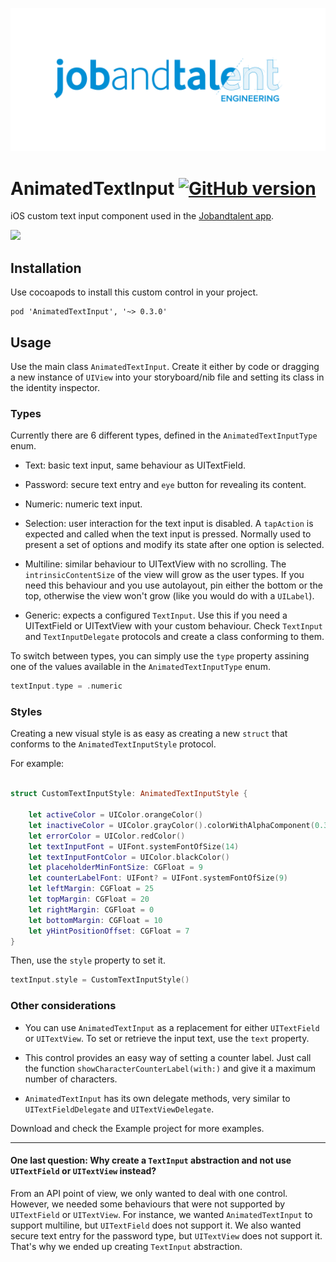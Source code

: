 ![](https://github.com/jobandtalent/AnimatedTextInput/blob/master/Assets/Jobandtalent%20Eng.png)


# AnimatedTextInput [![GitHub version](https://badge.fury.io/gh/jobandtalent%2FAnimatedTextInput.svg)](https://badge.fury.io/gh/jobandtalent%2FAnimatedTextInput)
iOS custom text input component used in the [Jobandtalent app](https://itunes.apple.com/app/id665060895).

![](https://github.com/jobandtalent/AnimatedTextInput/blob/master/Assets/general.gif)

## Installation
Use cocoapods to install this custom control in your project.

```
pod 'AnimatedTextInput', '~> 0.3.0'
```

## Usage

Use the main class `AnimatedTextInput`. Create it either by code or dragging a new instance of `UIView` into your storyboard/nib file and setting its class in the identity inspector.

### Types
Currently there are 6 different types, defined in the `AnimatedTextInputType` enum.

- Text: basic text input, same behaviour as UITextField.

- Password: secure text entry and `eye` button for revealing its content.

- Numeric: numeric text input.

- Selection: user interaction for the text input is disabled. A `tapAction` is expected and called when the text input is pressed. Normally used to present a set of options and modify its state after one option is selected.

- Multiline: similar behaviour to UITextView with no scrolling. The `intrinsicContentSize` of the view will grow as the user types. If you need this behaviour and you use autolayout, pin either the bottom or the top, otherwise the view won't grow (like you would do with a `UILabel`).

- Generic: expects a configured `TextInput`. Use this if you need a UITextField or UITextView with your custom behaviour. Check `TextInput` and `TextInputDelegate` protocols and create a class conforming to them.

To switch between types, you can simply use the `type` property assining one of the values available in the `AnimatedTextInputType` enum.

```swift
textInput.type = .numeric
```

### Styles

Creating a new visual style is as easy as creating a new `struct` that conforms to the `AnimatedTextInputStyle` protocol.

For example:

```swift

struct CustomTextInputStyle: AnimatedTextInputStyle {

    let activeColor = UIColor.orangeColor()
    let inactiveColor = UIColor.grayColor().colorWithAlphaComponent(0.3)
    let errorColor = UIColor.redColor()
    let textInputFont = UIFont.systemFontOfSize(14)
    let textInputFontColor = UIColor.blackColor()
    let placeholderMinFontSize: CGFloat = 9
    let counterLabelFont: UIFont? = UIFont.systemFontOfSize(9)
    let leftMargin: CGFloat = 25
    let topMargin: CGFloat = 20
    let rightMargin: CGFloat = 0
    let bottomMargin: CGFloat = 10
    let yHintPositionOffset: CGFloat = 7
}
```

Then, use the `style` property to set it.

```swift
textInput.style = CustomTextInputStyle()
```

### Other considerations

- You can use `AnimatedTextInput` as a replacement for either `UITextField` or `UITextView`. To set or retrieve the input text, use the `text` property.

- This control provides an easy way of setting a counter label. Just call the function `showCharacterCounterLabel(with:)` and give it a maximum number of characters.

- `AnimatedTextInput` has its own delegate methods, very similar to `UITextFieldDelegate` and `UITextViewDelegate`.

Download and check the Example project for more examples.

---

#### One last question: Why create a `TextInput` abstraction and not use `UITextField` or `UITextView` instead?
From an API point of view, we only wanted to deal with one control. However, we needed some behaviours that were not supported by `UITextField` or `UITextView`. For instance, we wanted `AnimatedTextInput` to support multiline, but `UITextField` does not support it. We also wanted secure text entry for the password type, but `UITextView` does not support it. That's why we ended up creating `TextInput` abstraction.
